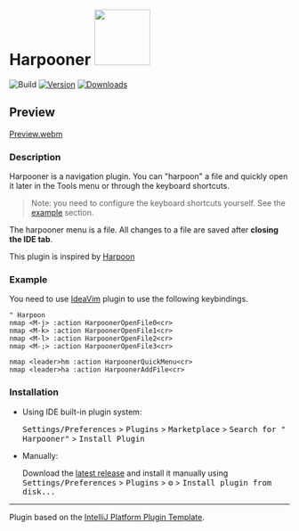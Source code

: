 <h1>Harpooner
  <img src="https://github.com/erotourtes/Harpooner/blob/main/src/main/resources/META-INF/pluginIcon.svg"  width="100" height="100">
</h1>

![Build](https://github.com/erotourtes/Harpooner/workflows/Build/badge.svg)
[![Version](https://img.shields.io/jetbrains/plugin/v/com.github.erotourtes.harpoon.svg)](https://plugins.jetbrains.com/plugin/21796-harpooner)
[![Downloads](https://img.shields.io/jetbrains/plugin/d/com.github.erotourtes.harpoon.svg)](https://plugins.jetbrains.com/plugin/21796-harpooner)


## Preview
[Preview.webm](https://github.com/erotourtes/Harpooner/assets/67370189/6dfed402-ac46-48fe-8331-c620cdc301be)

### Description

<!-- Plugin description -->

Harpooner is a navigation plugin. You can "harpoon" a file and quickly open it later in the Tools menu or through the
keyboard shortcuts.
> Note: you need to configure the keyboard shortcuts yourself. See
> the [example](https://github.com/erotourtes/Harpooner#example) section.

The harpooner menu is a file. All changes to a file are saved after **closing the IDE tab**.  

This plugin is inspired by [Harpoon](https://github.com/ThePrimeagen/harpoon)
<!-- Plugin description end -->

### Example
You need to use [IdeaVim](https://plugins.jetbrains.com/plugin/164-ideavim) plugin to use the following keybindings.  

```Vim
" Harpoon
nmap <M-j> :action HarpoonerOpenFile0<cr>
nmap <M-k> :action HarpoonerOpenFile1<cr>
nmap <M-l> :action HarpoonerOpenFile2<cr>
nmap <M-;> :action HarpoonerOpenFile3<cr>

nmap <leader>hm :action HarpoonerQuickMenu<cr>
nmap <leader>ha :action HarpoonerAddFile<cr>
```

### Installation

- Using IDE built-in plugin system:

  <kbd>Settings/Preferences</kbd> > <kbd>Plugins</kbd> > <kbd>Marketplace</kbd> > <kbd>Search for "
  Harpooner"</kbd> > <kbd>Install Plugin</kbd>

- Manually:

  Download the [latest release](https://github.com/erotourtes/Harpooner/releases/latest) and install it manually
  using
  <kbd>Settings/Preferences</kbd> > <kbd>Plugins</kbd> > <kbd>⚙️</kbd> > <kbd>Install plugin from disk...</kbd>

---
Plugin based on the [IntelliJ Platform Plugin Template][template].

[template]: https://github.com/JetBrains/intellij-platform-plugin-template

[docs:plugin-description]: https://plugins.jetbrains.com/docs/intellij/plugin-user-experience.html#plugin-description-and-presentation
